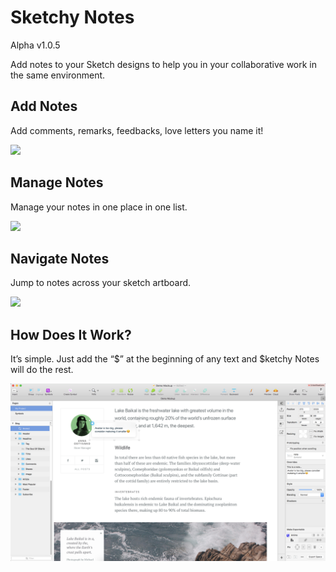 # Sketchy Notes
Alpha v1.0.5

Add notes to your Sketch designs to help you in your collaborative work in the same environment.

## Add Notes
Add comments, remarks, feedbacks, love letters you name it!

![](images/addnotes.gif)


## Manage Notes
Manage your notes in one place in one list.

![](images/manage.gif)

## Navigate Notes
Jump to notes across your sketch artboard.

![](images/navigate.gif)

## How Does It Work?
It’s simple. Just add the “$” at the beginning of any text and $ketchy Notes will do the rest.

![](images/addnotesscr.jpg)
